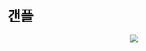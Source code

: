 # 갠플

<p align="center">
  <img src="![main](https://github.com/Kbigstar/2024_Spring_Project/assets/93638178/1cd77ab0-2802-4a30-a210-6723af843cef)">
</p>

